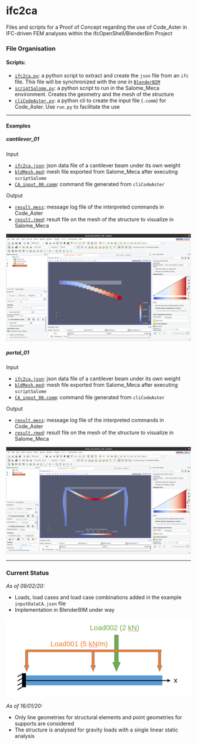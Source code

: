 # ifc2ca
Files and scripts for a Proof of Concept regarding the use of Code_Aster in IFC-driven FEM analyses within the ifcOpenShell/BlenderBim Project

### File Organisation
#### Scripts:
- [`ifc2ca.py`](ifc2ca.py): a python script to extract and create the `json` file from an `ifc` file. This file will be synchronized with the one in [`BlenderBIM`](https://github.com/IfcOpenShell/IfcOpenShell/tree/v0.6.0/src/ifcblenderexport/ifc2ca.py)
- [`scriptSalome.py`](scriptSalome.py): a python script to run in the Salome_Meca environment. Creates the geometry and the mesh of the structure
- [`cliCodeAster.py`](cliCodeAster.py): a python cli to create the input file (`.comm`) for Code_Aster. Use `run.py` to facilitate the use

---

#### Examples
##### _cantilever_01_
Input
- [`ifc2ca.json`](examples/cantilever_01/ifc2ca.json): json data file of a cantilever beam under its own weight
- [`bldMesh.med`](examples/cantilever_01/bldMesh.med): mesh file exported from Salome_Meca after executing `scriptSalome`
- [`CA_input_00.comm`](examples/cantilever_01/CA_input_00.comm): command file generated from `cliCodeAster`

Output
- [`result.mess`](examples/cantilever_01/result.mess): message log file of the interpreted commands in Code_Aster
- [`result.rmed`](examples/cantilever_01/result.rmed): result file on the mesh of the structure to visualize in Salome_Meca

![note](examples/cantilever_01/CA_5.png)

##### _portal_01_
Input
- [`ifc2ca.json`](examples/portal_01/ifc2ca.json): json data file of a cantilever beam under its own weight
- [`bldMesh.med`](examples/portal_01/bldMesh.med): mesh file exported from Salome_Meca after executing `scriptSalome`
- [`CA_input_00.comm`](examples/portal_01/CA_input_00.comm): command file generated from `cliCodeAster`

Output
- [`result.mess`](examples/portal_01/result.mess): message log file of the interpreted commands in Code_Aster
- [`result.rmed`](examples/portal_01/result.rmed): result file on the mesh of the structure to visualize in Salome_Meca

![note](examples/portal_01/CA_2.png)

---

### Current Status
_As of 09/02/20:_
- Loads, load cases and load case combinations added in the example `inputDataCA.json` file
- Implementation in BlenderBIM under way

 ![note](examples/cantilever_01/cantileverBeamProblemDescription.png)

_As of 16/01/20:_
- Only line geometries for structural elements and point geometries for supports are considered
- The structure is analysed for gravity loads with a single linear static analysis
